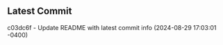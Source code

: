 
## Latest Commit
c03dc6f - Update README with latest commit info (2024-08-29 17:03:01 -0400) <Yunxi-Zhou>
